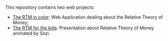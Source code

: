 This repository contains two web projects:

* [The RTM in color](http://cuckooland.free.fr/TheRtmInColor.html): Web Application dealing about the Relative Theory of Money;
* [The RTM for the kids](http://cuckooland.free.fr/TheRtmForTheKids.html): Presentation about Relative Theory of Money animated by Sozi.
